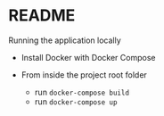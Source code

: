 # README

Running the application locally

* Install Docker with Docker Compose

* From inside the project root folder
  * run `docker-compose build`
  * run `docker-compose up`
